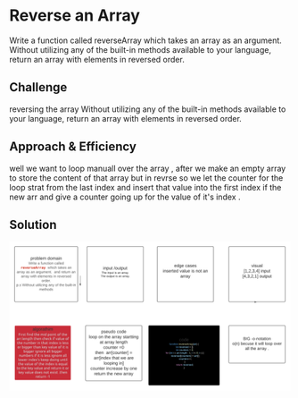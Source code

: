 
# Reverse an Array
<!-- Short summary or background information -->
Write a function called reverseArray which takes an array as an argument. Without utilizing any of the built-in methods available to your language, return an array with elements in reversed order.

## Challenge
<!-- Description of the challenge -->
reversing the array Without utilizing any of the built-in methods available to your language, return an array with elements in reversed order.

## Approach & Efficiency
<!-- What approach did you take? Why? What is the Big O space/time for this approach? -->
well we want to loop manuall over the array , after we make an empty array to store the content of that array but in revrse so we let the counter for the loop strat from the last index and insert that value into the first index if the new arr and give a counter going up for the value of it's index .
## Solution
<!-- Embedded whiteboard image -->
![image](../../assets/challange-1.png)